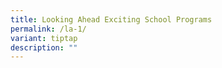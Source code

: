 ```yaml
---
title: Looking Ahead Exciting School Programs
permalink: /la-1/
variant: tiptap
description: ""
---
```

<p></p>
